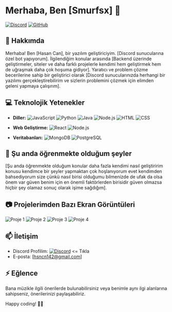 # Merhaba, Ben [Smurfsx] 👋

[![Discord](https://img.shields.io/badge/Discord-smurfsx%239999-FFAC33?style=flat&logo=discord&logoColor=black)](https://discord.com/users/1189181791551098912) 
[![GitHub](https://img.shields.io/badge/GitHub-Follow-000001?style=flat&logo=github&logoColor=white&color=FFAC33)](https://github.com/smurfsx0)

## 🚀 Hakkımda

Merhaba! Ben [Hasan Can], bir yazılım geliştiriciyim. [Discord sunucularına özel bot yapıyorum]. İlgilendiğim konular arasında [Backend üzerinde geliştirmeler, siteler ve daha farklı projelerle kendimi hem geliştirmek hem de uğraşmak daha çok hoşuma gidiyor]. Yaratıcı ve problem çözme becerilerine sahip bir geliştirici olarak [Discord sunucularınızda herhangi bir yazılımı gerçekleştirebilirim ve sizlerin problemini çözmek için elimden geleni yapmaya çalışırım].

## 💻 Teknolojik Yetenekler

- **Diller:** 
  ![JavaScript](https://img.shields.io/badge/JavaScript-F7DF1E?style=flat&logo=javascript&logoColor=white)
  ![Python](https://img.shields.io/badge/Python-3776AB?style=flat&logo=python&logoColor=white)
  ![Java](https://img.shields.io/badge/Java-007396?style=flat&logo=java&logoColor=white)
  ![Node.js](https://img.shields.io/badge/Node.js-339933?style=flat&logo=node.js&logoColor=white)
  ![HTML](https://img.shields.io/badge/HTML5-E34F26?style=flat&logo=html5&logoColor=white)
  ![CSS](https://img.shields.io/badge/CSS3-1572B6?style=flat&logo=css3&logoColor=white)

- **Web Geliştirme:** 
  ![React](https://img.shields.io/badge/React-61DAFB?style=flat&logo=react&logoColor=white)
  ![Node.js](https://img.shields.io/badge/Node.js-339933?style=flat&logo=node.js&logoColor=white)

- **Veritabanları:** 
  ![MongoDB](https://img.shields.io/badge/MongoDB-47A248?style=flat&logo=mongodb&logoColor=white)
  ![PostgreSQL](https://img.shields.io/badge/PostgreSQL-336791?style=flat&logo=postgresql&logoColor=white)

## 🌱 Şu anda öğrenmekte olduğum şeyler

[Şu anda öğrenmekte olduğum konular daha fazla kendimi nasıl geliştiririm konusu kendimce bir şeyler yapmaktan çok hoşlanıyorum evet kendimden bahsediyorum size çünkü nasıl birisi olduğumu bilmenizde de ufak da olsa önem var güven benim için en önemli faktörlerden birisidir güven olmazsa hiçbir şey olamaz sonuç olarak işime sağdığım].

## 📷 Projelerimden Bazı Ekran Görüntüleri

![Proje 1](https://cdn.discordapp.com/attachments/1207359839039393793/1217267385321390161/kaytButton.png?ex=66036798&is=65f0f298&hm=ac148714b1acbbf4e29504c8ec5bacf5e4ace9c3a2c0965c80c9fd8b71e909f5&)
![Proje 2]([https://cdn.discordapp.com/attachments/1207359839039393793/1217267385321390161/kaytButton.png?ex=66036798&is=65f0f298&hm=ac148714b1acbbf4e29504c8ec5bacf5e4ace9c3a2c0965c80c9fd8b71e909f5&](https://cdn.discordapp.com/attachments/1207359839039393793/1217267384306372648/kayt2.png?ex=66036798&is=65f0f298&hm=4d8940b45cdd0047611fb9e3eba377b81168a512cf737c5a1322ab8f29f3f4a4&))
![Proje 3]([images/proje2.png](https://cdn.discordapp.com/attachments/1207359839039393793/1217267385690620034/isimler.png?ex=66036798&is=65f0f298&hm=80f237d880a80f4aeb77e7e8169fcc1f1859fd2bd0a013a409ab45e24732df5d&))
![Proje 4](https://cdn.discordapp.com/attachments/1207359839039393793/1217267386059591701/isimler2.png?ex=66036798&is=65f0f298&hm=f3762bf82fe0bbe4007fac6e3779cd8abd87de75c7f1a708b638348c6e474b9c&)

## 📫 İletişim

- Discord Profilim: [![Discord](https://img.shields.io/badge/Discord-smurfsx%239999-FFAC33?style=flat&logo=discord&logoColor=black)](https://discord.com/users/1189181791551098912) <= Tıkla
- E-posta: [hsncn142@gmail.com]

## ⚡ Eğlence

Bana müzikle ilgili önerilerde bulunabilirsiniz veya benimle aynı ilgi alanlarına sahipseniz, önerilerinizi paylaşabiliriz.

Happy coding! 👨‍💻
